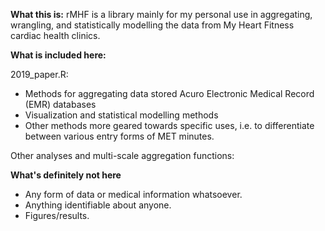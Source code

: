 **What this is:**
rMHF is a library mainly for my personal use in aggregating, wrangling, and statistically modelling the data from My Heart Fitness cardiac health  clinics.

**What is included here:**

2019_paper.R:
 - Methods for aggregating data stored Acuro Electronic Medical Record (EMR) databases
 - Visualization and statistical modelling methods
 - Other methods more geared towards specific uses, i.e. to differentiate between various entry forms of MET minutes.

Other analyses and multi-scale aggregation functions: 
 
**What's definitely not here**
 - Any form of data or medical information whatsoever.
 - Anything identifiable about anyone.
 - Figures/results.
